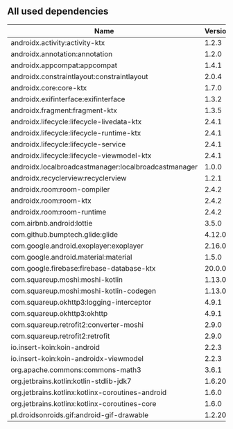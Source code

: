 ## All used dependencies
| Name      | Version   |
| --------- | --------  |
| androidx.activity:activity-ktx | 1.2.3 |
| androidx.annotation:annotation | 1.2.0 |
| androidx.appcompat:appcompat | 1.4.1 |
| androidx.constraintlayout:constraintlayout | 2.0.4 |
| androidx.core:core-ktx | 1.7.0 |
| androidx.exifinterface:exifinterface | 1.3.2 |
| androidx.fragment:fragment-ktx | 1.3.5 |
| androidx.lifecycle:lifecycle-livedata-ktx | 2.4.1 |
| androidx.lifecycle:lifecycle-runtime-ktx | 2.4.1 |
| androidx.lifecycle:lifecycle-service | 2.4.1 |
| androidx.lifecycle:lifecycle-viewmodel-ktx | 2.4.1 |
| androidx.localbroadcastmanager:localbroadcastmanager | 1.0.0 |
| androidx.recyclerview:recyclerview | 1.2.1 |
| androidx.room:room-compiler | 2.4.2 |
| androidx.room:room-ktx | 2.4.2 |
| androidx.room:room-runtime | 2.4.2 |
| com.airbnb.android:lottie | 3.5.0 |
| com.github.bumptech.glide:glide | 4.12.0 |
| com.google.android.exoplayer:exoplayer | 2.16.0 |
| com.google.android.material:material | 1.5.0 |
| com.google.firebase:firebase-database-ktx | 20.0.0 |
| com.squareup.moshi:moshi-kotlin | 1.13.0 |
| com.squareup.moshi:moshi-kotlin-codegen | 1.13.0 |
| com.squareup.okhttp3:logging-interceptor | 4.9.1 |
| com.squareup.okhttp3:okhttp | 4.9.1 |
| com.squareup.retrofit2:converter-moshi | 2.9.0 |
| com.squareup.retrofit2:retrofit | 2.9.0 |
| io.insert-koin:koin-android | 2.2.3 |
| io.insert-koin:koin-androidx-viewmodel | 2.2.3 |
| org.apache.commons:commons-math3 | 3.6.1 |
| org.jetbrains.kotlin:kotlin-stdlib-jdk7 | 1.6.20 |
| org.jetbrains.kotlinx:kotlinx-coroutines-android | 1.6.0 |
| org.jetbrains.kotlinx:kotlinx-coroutines-core | 1.6.0 |
| pl.droidsonroids.gif:android-gif-drawable | 1.2.20 |

